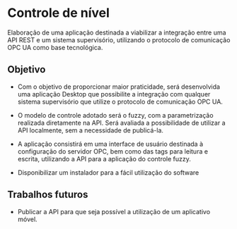 # Controle de nível

Elaboração de uma aplicação destinada a viabilizar a integração entre uma API REST e um sistema supervisório, utilizando o protocolo de comunicação OPC UA como base tecnológica.

## Objetivo

- Com o objetivo de proporcionar maior praticidade, será desenvolvida uma aplicação Desktop que possibilite a integração com qualquer sistema supervisório que utilize o protocolo de comunicação OPC UA.

- O modelo de controle adotado será o fuzzy, com a parametrização realizada diretamente na API. Será avaliada a possibilidade de utilizar a API localmente, sem a necessidade de publicá-la.

- A aplicação consistirá em uma interface de usuário destinada à configuração do servidor OPC, bem como das tags para leitura e escrita, utilizando a API para a aplicação do controle fuzzy.

- Disponibilizar um instalador para a fácil utilização do software

## Trabalhos futuros

- Publicar a API para que seja possível a utilização de um aplicativo móvel.